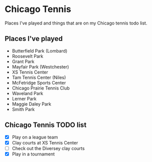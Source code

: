 # Chicago Tennis 
Places I've played and things that are on my Chicago tennis todo list.  

## Places I've played
- Butterfield Park (Lombard)
- Roosevelt Park
- Grant Park
- Mayfair Park (Westchester)
- XS Tennis Center
- Tam Tennis Center (Niles)
- McFetridge Sports Center
- Chicago Prairie Tennis Club
- Waveland Park
- Lerner Park
- Maggie Daley Park
- Smith Park

## Chicago Tennis TODO list 
- [X] Play on a league team
- [X] Clay courts at XS Tennis Center
- [ ] Check out the Diversey clay courts
- [X] Play in a tournament
